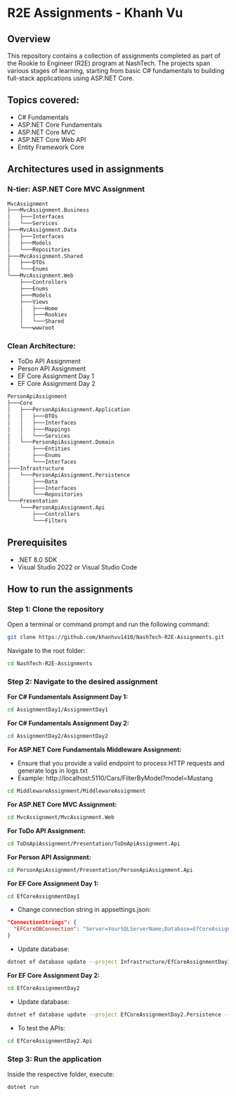 # R2E Assignments - Khanh Vu

## Overview  
This repository contains a collection of assignments completed as part of the Rookie to Engineer (R2E) program at NashTech. The projects span various stages of learning, starting from basic C# fundamentals to building full-stack applications using ASP.NET Core.

## Topics covered:
- C# Fundamentals
- ASP.NET Core Fundamentals
- ASP.NET Core MVC
- ASP.NET Core Web API
- Entity Framework Core

## Architectures used in assignments

### N-tier: ASP.NET Core MVC Assignment
```bash
MvcAssignment
├───MvcAssignment.Business
│   ├───Interfaces
│   └───Services
├───MvcAssignment.Data
│   ├───Interfaces
│   ├───Models
│   └───Repositories
├───MvcAssignment.Shared
│   ├───DTOs
│   └───Enums
└───MvcAssignment.Web
    ├───Controllers
    ├───Enums
    ├───Models
    ├───Views
    │   ├───Home
    │   ├───Rookies
    │   └───Shared
    └───wwwroot
```

### Clean Architecture:
- ToDo API Assignment
- Person API Assignment
- EF Core Assignment Day 1
- EF Core Assignment Day 2
```bash
PersonApiAssignment
├───Core
│   ├───PersonApiAssignment.Application
│   │   ├───DTOs
│   │   ├───Interfaces
│   │   ├───Mappings
│   │   └───Services
│   └───PersonApiAssignment.Domain
│       ├───Entities
│       ├───Enums
│       └───Interfaces
├───Infrastructure
│   └───PersonApiAssignment.Persistence
│       ├───Data
│       ├───Interfaces
│       └───Repositories
└───Presentation
    └───PersonApiAssignment.Api
        ├───Controllers
        └───Filters
```

## Prerequisites
- .NET 8.0 SDK
- Visual Studio 2022 or Visual Studio Code

## How to run the assignments

### Step 1: Clone the repository  
Open a terminal or command prompt and run the following command:
```sh
git clone https://github.com/khanhvu1410/NashTech-R2E-Assignments.git
```
Navigate to the root folder:
```sh
cd NashTech-R2E-Assignments
```

### Step 2: Navigate to the desired assignment
**For C# Fundamentals Assignment Day 1:**
```sh
cd AssignmentDay1/AssignmentDay1
```
**For C# Fundamentals Assignment Day 2:**
```sh
cd AssignmentDay2/AssignmentDay2
```
**For ASP.NET Core Fundamentals Middleware Assignment:**
- Ensure that you provide a valid endpoint to process HTTP requests and generate logs in logs.txt
- Example: http://localhost:5110/Cars/FilterByModel?model=Mustang
```sh
cd MiddlewareAssignment/MiddlewareAssignment
```
**For ASP.NET Core MVC Assignment:**
```sh
cd MvcAssignment/MvcAssignment.Web
```
**For ToDo API Assignment:**
```sh
cd ToDoApiAssignment/Presentation/ToDoApiAssignment.Api
```
**For Person API Assignment:**
```sh
cd PersonApiAssignment/Presentation/PersonApiAssignment.Api
```
**For EF Core Assignment Day 1:**
```sh
cd EfCoreAssignmentDay1
```
- Change connection string in appsettings.json:
```json
"ConnectionStrings": {
  "EFCoreDBConnection": "Server=YourSQLServerName;Database=EfCoreAssignment;Trusted_Connection=True;TrustServerCertificate=True;"
}
```
- Update database:
```sh
dotnet ef database update --project Infrastructure/EfCoreAssignmentDay1.Persistence --startup-project Presentation/EfCoreAssignmentDay1.Api
```
**For EF Core Assignment Day 2:**
```sh
cd EfCoreAssignmentDay2
```
- Update database:
```sh
dotnet ef database update --project EfCoreAssignmentDay2.Persistence --startup-project EfCoreAssignmentDay2.Api
```
- To test the APIs:
```sh
cd EfCoreAssignmentDay2.Api
```

### Step 3: Run the application 
Inside the respective folder, execute:
```sh
dotnet run
```

